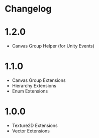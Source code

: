 # Changelog

# 1.2.0
* Canvas Group Helper (for Unity Events)

# 1.1.0
* Canvas Group Extensions
* Hierarchy Extensions
* Enum Extensions

# 1.0.0
* Texture2D Extensions
* Vector Extensions
